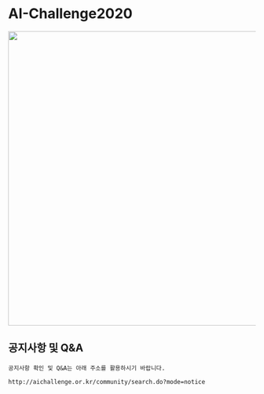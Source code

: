 # AI-Challenge2020

<img width=600 src="mina_page.png"/> 

## 공지사항 및 Q&A
```
공지사항 확인 및 Q&A는 아래 주소를 활용하시기 바랍니다.

http://aichallenge.or.kr/community/search.do?mode=notice
```
